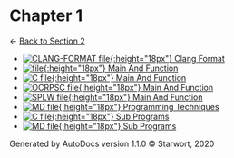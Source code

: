 # Chapter 1

← [Back to Section 2](..)

- [![CLANG-FORMAT file](https://img.icons8.com/windows/512/4a90e2/file-configuration.png){:height="18px"} Clang Format](.clang-format)
- [![ file](https://img.icons8.com/windows/512/4a90e2/binary-file.png){:height="18px"} Main And Function](main_and_function)
- [![C file](https://img.icons8.com/windows/512/4a90e2/c.png){:height="18px"} Main And Function](main_and_function.c)
- [![OCRPSC file](https://img.icons8.com/windows/512/4a90e2/code-file.png){:height="18px"} Main And Function](main_and_function.ocrpsc)
- [![SPLW file](https://starwort.github.io/computer-science/icon-splw.png){:height="18px"} Main And Function](main_and_function.splw)
- [![MD file](https://img.icons8.com/windows/512/4a90e2/regular-document.png){:height="18px"} Programming Techniques](programming_techniques.html)
- [![C file](https://img.icons8.com/windows/512/4a90e2/c.png){:height="18px"} Sub Programs](sub_programs.c)
- [![MD file](https://img.icons8.com/windows/512/4a90e2/regular-document.png){:height="18px"} Sub Programs](sub_programs.html)

Generated by AutoDocs version 1.1.0 © Starwort, 2020
